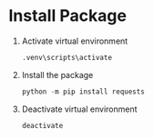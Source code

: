 # Install Package

1. Activate virtual environment

    ```py
    .venv\scripts\activate
    ```

2. Install the package

    ```py
    python -m pip install requests
    ```

3. Deactivate virtual environment

    ```py
    deactivate
    ```
